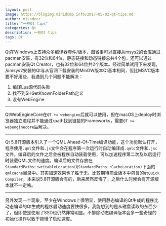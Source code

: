 ```yaml
---
layout: post
image: https://blogimg.minidump.info/2017-05-02-qt-tips.md
author: missdeer
title: "一些Qt tips"
categories: Qt
description: 一些Qt tips
tags: Qt
---
```


Qt在Windows上支持众多编译器套件/版本，图省事可以直接从msys2的仓库通过pacman安装，有32位和64位，静态链接和动态链接总共4个包。还可以通过pacman安装Qt Creator，也有32位和64位共2个版本。经过简单试用下来发现，从msys2安装的Qt与从官网下载安装的MinGW版本Qt基本相同，但比MSVC版本要不好用些，我遇到几个问题不能解决：

1. 编译Lua源代码失败
2. 找不到SHGetKnownFolderPath定义
3. 没有WebEngine

----

QtWebEngineCore在`QT += webengine`后就可以使用，但在macOS上deploy时浏览器独立进程并不能通过rpath找到链接的Frameworks，需要`QT += webenginecore`后解决。

----

Qt 5.8开源版本引入了一个QML Ahead-Of-Time编译功能，这个功能默认打开，程序使用`.qml`文件和`.js`文件会在程序第一次运行时自动编译成`.qmlc`文件和`.jsc`文件。编译后的文件之后会被程序自动装载使用，可以加速程序第二次及以后运行时装载QML文件的速度。编译后的文件存放在`StandardPaths::writableLocation(QStandardPaths::CacheLocation)`下面的`qmlcache`目录中。其实加速效果也了胜于无，比较期待商业版本中包含的`QtQuick Compiler`，本来说5.8开源版会有的，后来居然反悔了，之后什么时候会有开源版本就不一定咯。

----

另外发现一个现象，至少在Windows上很明显，使用静态编译的Qt生成的程序比动态编译的Qt生成的程序启动速度要快很多，我能想到的是从磁盘读取的东西少了，但即使是使用了SSD也仍然非常明显。不排除动态编译版本会多一些奇怪的初始化操作以致于拖慢了启动速度。